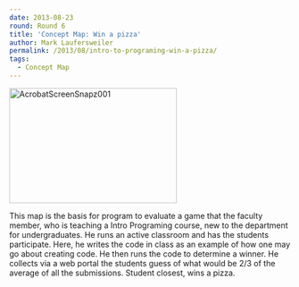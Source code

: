 ```yaml
---
date: 2013-08-23
round: Round 6
title: 'Concept Map: Win a pizza'
author: Mark Laufersweiler
permalink: /2013/08/intro-to-programing-win-a-pizza/
tags:
  - Concept Map
---
```

[<img class="alignnone size-medium wp-image-4093" alt="AcrobatScreenSnapz001" src="http://teaching.software-carpentry.org/wp-content/uploads/2013/08/AcrobatScreenSnapz001-300x206.png" width="300" height="206" />][1]

This map is the basis for program to evaluate a game that the faculty member, who is teaching a Intro Programing course, new to the department for undergraduates. He runs an active classroom and has the students participate. Here, he writes the code in class as an example of how one may go about creating code. He then runs the code to determine a winner. He collects via a web portal the students guess of what would be 2/3 of the average of all the submissions. Student closest, wins a pizza.

 [1]: http://teaching.software-carpentry.org/wp-content/uploads/2013/08/AcrobatScreenSnapz001.png
